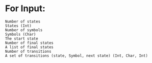 # For Input:
    Number of states
    States (Int)
    Number of symbols
    Symbols (Char)
    The start state 
    Number of final states 
    A list of final states
    Number of transitions
    A set of transitions (state, Symbol, next state) (Int, Char, Int)
